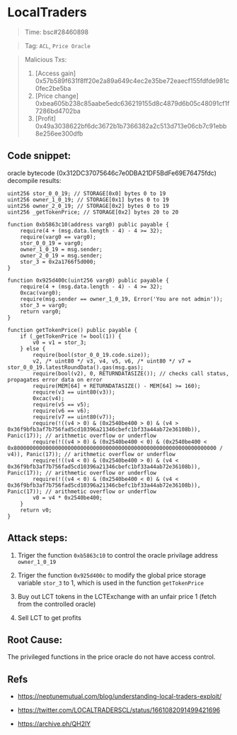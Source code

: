 # LocalTraders

> Time: bsc#28460898

> Tag: `ACL`, `Price Oracle`

> Malicious Txs:
> 1. [Access gain] 0x57b589f631f8ff20e2a89a649c4ec2e35be72eaecf155fdfde981c0fec2be5ba
> 2. [Price change] 0xbea605b238c85aabe5edc636219155d8c4879d6b05c48091cf1f7286bd4702ba
> 3. [Profit] 0x49a3038622bf6dc3672b1b7366382a2c513d713e06cb7c91ebb8e256ee300dfb

## Code snippet:

oracle bytecode (0x312DC37075646c7e0DBA21DF5BdFe69E76475fdc) decompile results:
```
uint256 stor_0_0_19; // STORAGE[0x0] bytes 0 to 19
uint256 owner_1_0_19; // STORAGE[0x1] bytes 0 to 19
uint256 owner_2_0_19; // STORAGE[0x2] bytes 0 to 19
uint256 _getTokenPrice; // STORAGE[0x2] bytes 20 to 20
```

```
function 0xb5863c10(address varg0) public payable { 
    require(4 + (msg.data.length - 4) - 4 >= 32);
    require(varg0 == varg0);
    stor_0_0_19 = varg0;
    owner_1_0_19 = msg.sender;
    owner_2_0_19 = msg.sender;
    stor_3 = 0x2a1766f5d000;
}
```

```
function 0x925d400c(uint256 varg0) public payable { 
    require(4 + (msg.data.length - 4) - 4 >= 32);
    0xcac(varg0);
    require(msg.sender == owner_1_0_19, Error('You are not admin'));
    stor_3 = varg0;
    return varg0;
}
```

```
function getTokenPrice() public payable { 
    if (_getTokenPrice != bool(1)) {
        v0 = v1 = stor_3;
    } else {
        require(bool(stor_0_0_19.code.size));
        v2, /* uint80 */ v3, v4, v5, v6, /* uint80 */ v7 = stor_0_0_19.latestRoundData().gas(msg.gas);
        require(bool(v2), 0, RETURNDATASIZE()); // checks call status, propagates error data on error
        require(MEM[64] + RETURNDATASIZE() - MEM[64] >= 160);
        require(v3 == uint80(v3));
        0xcac(v4);
        require(v5 == v5);
        require(v6 == v6);
        require(v7 == uint80(v7));
        require(!((v4 > 0) & (0x2540be400 > 0) & (v4 > 0x36f9bfb3af7b756fad5cd10396a21346cbefc1bf33a44ab72e36108b)), Panic(17)); // arithmetic overflow or underflow
        require(!((v4 > 0) & (0x2540be400 < 0) & (0x2540be400 < 0x8000000000000000000000000000000000000000000000000000000000000000 / v4)), Panic(17)); // arithmetic overflow or underflow
        require(!((v4 < 0) & (0x2540be400 > 0) & (v4 < 0x36f9bfb3af7b756fad5cd10396a21346cbefc1bf33a44ab72e36108b)), Panic(17)); // arithmetic overflow or underflow
        require(!((v4 < 0) & (0x2540be400 < 0) & (v4 < 0x36f9bfb3af7b756fad5cd10396a21346cbefc1bf33a44ab72e36108b)), Panic(17)); // arithmetic overflow or underflow
        v0 = v4 * 0x2540be400;
    }
    return v0;
}
```

## Attack steps:

1. Triger the function `0xb5863c10` to control the oracle privilage address `owner_1_0_19`

2. Triger the function `0x925d400c` to modify the global price storage variable `stor_3` to 1, which is used in the function `getTokenPrice`

3. Buy out LCT tokens in the LCTExchange with an unfair price 1 (fetch from the controlled oracle)

4. Sell LCT to get profits

## Root Cause:
The privileged functions in the price oracle do not have access control.

## Refs
- https://neptunemutual.com/blog/understanding-local-traders-exploit/

- https://twitter.com/LOCALTRADERSCL/status/1661082091499421696

- https://archive.ph/QH2lY